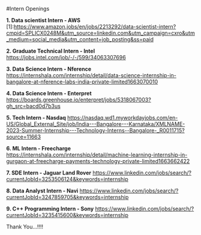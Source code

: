 #Intern Openings

**1. Data scientist Intern - AWS**
[1]:https://www.amazon.jobs/en/jobs/2213292/data-scientist-intern?cmpid=SPLICX0248M&utm_source=linkedin.com&utm_campaign=cxro&utm_medium=social_media&utm_content=job_posting&ss=paid

**2. Graduate Technical Intern - Intel**
https://jobs.intel.com/job/-/-/599/34063307696

**3. Data Science Intern - Nference** 
https://internshala.com/internship/detail/data-science-internship-in-bangalore-at-nference-labs-india-private-limited1663070010

**4. Data Science Intern - Enterpret**
https://boards.greenhouse.io/enterpret/jobs/5318067003?gh_src=bacd0d7b3us

**5. Tech Intern - Nasdaq**
https://nasdaq.wd1.myworkdayjobs.com/en-US/Global_External_Site/job/India---Bangalore---Karnataka/XMLNAME-2023-Summer-Internship---Technology-Interns--Bangalore-_R0011715?source=11663

**6. ML Intern - Freecharge**
https://internshala.com/internship/detail/machine-learning-internship-in-gurgaon-at-freecharge-payments-technology-private-limited1663662422

**7. SDE Intern - Jaguar Land Rover** 
https://www.linkedin.com/jobs/search/?currentJobId=3253506124&keywords=internship

**8. Data Analyst Intern - Navi** 
https://www.linkedin.com/jobs/search/?currentJobId=3247859705&keywords=internship

**9. C++ Programming Intern - Sony**
https://www.linkedin.com/jobs/search/?currentJobId=3235415600&keywords=internship

Thank You...!!!!
